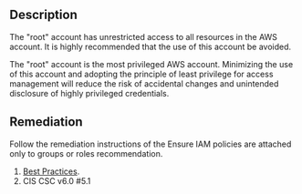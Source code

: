 ## Description

The "root" account has unrestricted access to all resources in the AWS account. It is highly recommended that the use of this account be avoided.

The "root" account is the most privileged AWS account. Minimizing the use of this account and adopting the principle of least privilege for access management will reduce the risk of accidental changes and unintended disclosure of highly privileged credentials.

## Remediation

Follow the remediation instructions of the Ensure IAM policies are attached only to groups or roles recommendation.

1. [Best Practices](http://docs.aws.amazon.com/IAM/latest/UserGuide/best-practices.html).
2. CIS CSC v6.0 #5.1
